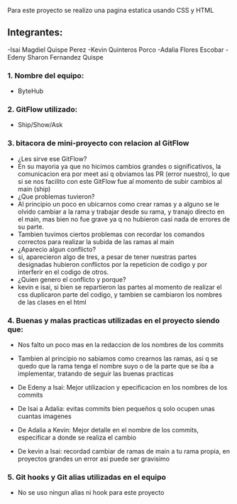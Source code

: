 Para este proyecto se realizo una pagina estatica usando CSS y HTML

## Integrantes:
   -Isai Magdiel Quispe Perez
   -Kevin Quinteros Porco 
   -Adalia Flores Escobar
   -Edeny Sharon Fernandez Quispe

   
### 1. Nombre del equipo: 
   - ByteHub

### 2. GitFlow utilizado: 
   - Ship/Show/Ask 

### 3. bitacora de mini-proyecto con relacion al GitFlow
   - ¿Les sirve ese GitFlow?
   - En su mayoria ya que no hicimos cambios grandes o significativos, la comunicacion era por meet asi q obviamos las PR (error nuestro), lo que si se nos facilito con este GitFlow fue al momento de subir cambios al main (ship)
   - ¿Que problemas tuvieron?
   - Al principio un poco en ubicarnos como crear ramas y a alguno se le olvido cambiar a la rama y trabajar desde su rama, y tranajo directo en el main, mas bien no fue grave ya q no hubieron casi nada de errores de su parte.
   - Tambien tuvimos ciertos problemas con recordar los comandos correctos para realizar la subida de las ramas al main
   - ¿Aparecio algun conflicto?
   - si, aparecieron algo de tres, a pesar de tener nuestras partes designadas hubieron conflictos por la repeticion de codigo y por interferir en el codigo de otros.
   - ¿Quien genero el conflicto y porque?
   - kevin e isai, si bien se repartieron las partes al momento de realizar el css duplicaron parte del codigo, y tambien se cambiaron los nombres de las clases en el html

### 4. Buenas y malas practicas utilizadas en el proyecto siendo que:
   - Nos falto un poco mas en la redaccion de los nombres de los commits
   - Tambien al principio no sabiamos como crearnos las ramas, asi q se quedo que la rama tenga el nombre suyo o de la parte que se iba a implementar, tratando de seguir las buenas practicas
  
   - De Edeny a Isai: Mejor utilizacion y epecificacion en los nombres de los commits
   - De Isai a Adalia: evitas commits bien pequeños q solo ocupen unas cuantas imagenes
   - De Adalia a Kevin: Mejor detalle en el nombre de los commits, especificar a donde se realiza el cambio
   - De kevin a Isai: recordad cambiar de ramas de main a tu rama propia, en proyectos grandes un error asi puede ser gravisimo
 
### 5. Git hooks y Git alias utilizadas en el equipo
   - No se uso ningun alias ni hook para este proyecto
     
